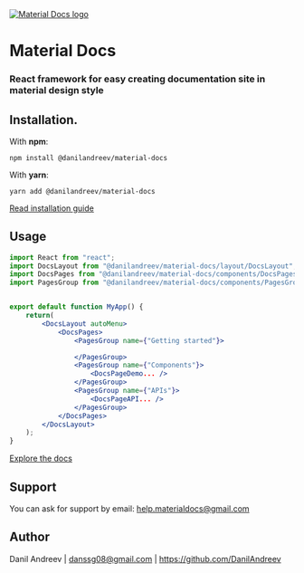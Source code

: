 <a align="center" href="http://material-docs.com">
    <img alt="Material Docs logo" src="https://github.com/DanilAndreev/material-docs/blob/master/images/MaterialDocsLogoOverview.png"/>
</a>
<div align="center">
</div>

# Material Docs
### React framework for easy creating documentation site in material design style
## Installation.
With __npm__:  
```
npm install @danilandreev/material-docs
```
With __yarn__:  
```
yarn add @danilandreev/material-docs
```
[Read installation guide]()
## Usage
```jsx
import React from "react";
import DocsLayout from "@danilandreev/material-docs/layout/DocsLayout";
import DocsPages from "@danilandreev/material-docs/components/DocsPages";
import PagesGroup from "@danilandreev/material-docs/components/PagesGroup/PagesGroup";


export default function MyApp() {
    return(
        <DocsLayout autoMenu>
            <DocsPages>
                <PagesGroup name={"Getting started"}>

                </PagesGroup>
                <PagesGroup name={"Components"}>
                    <DocsPageDemo... />
                </PagesGroup>
                <PagesGroup name={"APIs"}>
                    <DocsPageAPI... />
                </PagesGroup>
            </DocsPages>
        </DocsLayout>
    );
}
```
[Explore the docs]()
## Support
You can ask for support by email: help.materialdocs@gmail.com

## Author
Danil Andreev | danssg08@gmail.com | https://github.com/DanilAndreev
